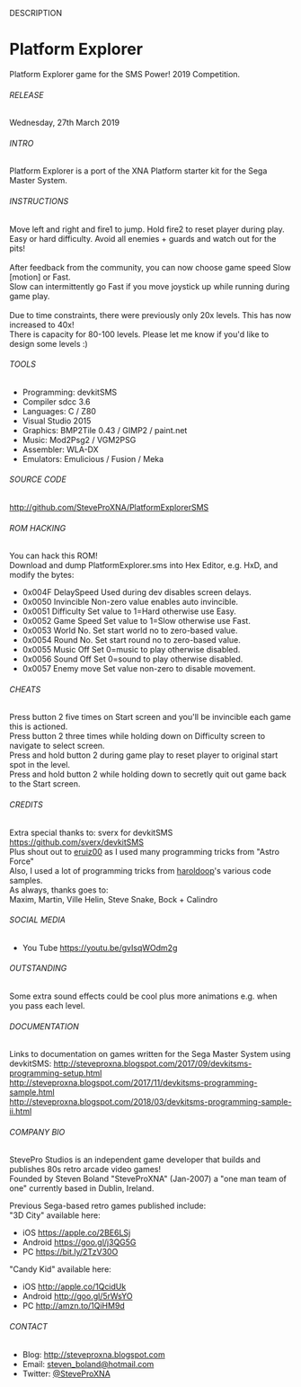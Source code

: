 DESCRIPTION
# Platform Explorer
Platform Explorer game for the SMS Power! 2019 Competition.

###### RELEASE
Wednesday, 27th March 2019

###### INTRO
Platform Explorer is a port of the XNA Platform starter kit for the Sega Master System.

###### INSTRUCTIONS
Move left and right and fire1 to jump.  Hold fire2 to reset player during play.
<br />
Easy or hard difficulty.  Avoid all enemies + guards and watch out for the pits!
<br />
<br />
After feedback from the community, you can now choose game speed Slow [motion] or Fast.
<br />
Slow can intermittently go Fast if you move joystick up while running during game play.
<br />
<br />
Due to time constraints, there were previously only 20x levels.  This has now increased to 40x!
<br />
There is capacity for 80-100 levels.  Please let me know if you'd like to design some levels :)

###### TOOLS
- Programming:	devkitSMS
- Compiler		sdcc 3.6
- Languages:	C / Z80
- Visual Studio 2015
- Graphics:		BMP2Tile 0.43 / GIMP2 / paint.net
- Music:		Mod2Psg2 / VGM2PSG
- Assembler:	WLA-DX
- Emulators:	Emulicious / Fusion / Meka

###### SOURCE CODE
http://github.com/SteveProXNA/PlatformExplorerSMS

###### ROM HACKING
You can hack this ROM!  
Download and dump PlatformExplorer.sms into Hex Editor, e.g. HxD, and modify the bytes:
- 0x004F	DelaySpeed	Used during dev disables screen delays.
- 0x0050	Invincible	Non-zero value enables auto invincible.
- 0x0051	Difficulty	Set value to 1=Hard otherwise use Easy.
- 0x0052	Game Speed	Set value to 1=Slow otherwise use Fast.
- 0x0053	World No.	Set start world no to zero-based value.
- 0x0054	Round No.	Set start round no to zero-based value.
- 0x0055	Music Off	Set 0=music to play otherwise disabled.
- 0x0056	Sound Off	Set 0=sound to play otherwise disabled.
- 0x0057	Enemy move	Set value non-zero to disable movement.

###### CHEATS
Press button 2 five times on Start screen and you'll be invincible each game this is actioned.
<br />
Press button 2 three times while holding down on Difficulty screen to navigate to select screen.
<br />
Press and hold button 2 during game play to reset player to original start spot in the level.
<br />
Press and hold button 2 while holding down to secretly quit out game back to the Start screen.

###### CREDITS
Extra special thanks to: sverx for devkitSMS https://github.com/sverx/devkitSMS
<br />
Plus shout out to [eruiz00](http://www.smspower.org/forums/member10267) as I used many programming tricks from "Astro Force"
<br />
Also, I used a lot of programming tricks from [haroldoop](http://www.smspower.org/forums/member601)'s various code samples.
<br />
As always, thanks goes to:
<br />
Maxim, Martin, Ville Helin, Steve Snake, Bock + Calindro

###### SOCIAL MEDIA
- You Tube https://youtu.be/gvIsqWOdm2g

###### OUTSTANDING
Some extra sound effects could be cool plus more animations e.g. when you pass each level.

###### DOCUMENTATION
Links to documentation on games written for the Sega Master System using devkitSMS:
http://steveproxna.blogspot.com/2017/09/devkitsms-programming-setup.html
<br />
http://steveproxna.blogspot.com/2017/11/devkitsms-programming-sample.html
<br />
http://steveproxna.blogspot.com/2018/03/devkitsms-programming-sample-ii.html
 
###### COMPANY BIO
StevePro Studios is an independent game developer that builds and publishes 80s retro arcade video games!
<br />
Founded by Steven Boland "SteveProXNA" (Jan-2007) a "one man team of one" currently based in Dublin, Ireland.

Previous Sega-based retro games published include:
<br />
"3D City" available here:
- iOS		https://apple.co/2BE6LSj
- Android	https://goo.gl/j3QG5G
- PC		https://bit.ly/2TzV30O

"Candy Kid" available here:
- iOS		http://apple.co/1QcidUk
- Android	http://goo.gl/5rWsYO
- PC		http://amzn.to/1QiHM9d

###### CONTACT
- Blog:		http://steveproxna.blogspot.com
- Email:	steven_boland@hotmail.com
- Twitter:	[@SteveProXNA](http://twitter.com/SteveProXNA)
